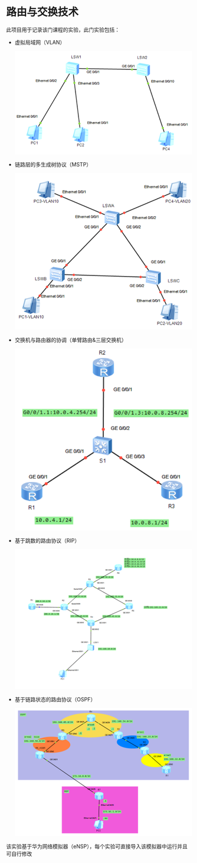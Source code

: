 # 路由与交换技术

此项目用于记录该门课程的实验，此门实验包括：

+ 虚拟局域网（VLAN）

  ![](https://github.com/gangan786/Network_eNSP/blob/master/VLAN/%E6%8A%A5%E5%91%8A%E8%B5%84%E6%96%99%E6%88%AA%E5%9B%BE/%E6%8B%93%E6%89%91%E5%9B%BE.png?raw=true)

+ 链路层的多生成树协议（MSTP）

  ![](https://github.com/gangan786/Network_eNSP/blob/master/MSTP/Image/%E6%8B%93%E6%89%91%E5%9B%BE.png?raw=true)

+ 交换机与路由器的协调（单臂路由&三层交换机）

  ![](https://github.com/gangan786/Network_eNSP/blob/master/%E5%8D%95%E8%87%82%E8%B7%AF%E7%94%B1/Image/%E6%8B%93%E6%89%91%E5%9B%BE.png?raw=true)

+ 基于跳数的路由协议（RIP）

  ![](https://github.com/gangan786/Network_eNSP/blob/master/RIP/image/%E5%85%A8%E5%B1%80%E6%8B%93%E6%89%91%E5%9B%BE.png?raw=true)

+ 基于链路状态的路由协议（OSPF）

  ![](https://github.com/gangan786/Network_eNSP/raw/master/OSPF/Image/%E5%AE%9E%E9%AA%8C%E6%8B%93%E6%89%91%E5%9B%BE.png?raw=true)



该实验基于华为网络模拟器（eNSP），每个实验可直接导入该模拟器中运行并且可自行修改